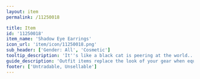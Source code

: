 ```yaml
---
layout: item
permalink: /11250018

title: Item
id: '11250018'
item_name: 'Shadow Eye Earrings'
icon_url: 'item/icon/11250018.png'
sub_header: ['Gender: All', 'Cosmetic']
tooltip_description: 'It''s like a black cat is peering at the world... from your earlobes.'
guide_description: 'Outfit items replace the look of your gear when equipped.'
footer: ['Untradable, Unsellable']
---
```

